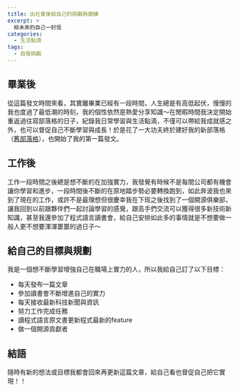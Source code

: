 ```yaml
---
title: 出社會後給自己的挑戰與磨練
excerpt: >
  給未來的自己一封信
categories:
  - 生活點滴
tags:
  - 自我挑戰
---
```

## 畢業後

從這篇發文時間來看，其實離畢業已經有一段時間，人生總是有高低起伏，慢慢的我也度過了最低潮的時刻，我的個性依然是熱愛分享知識～在閒暇時間我決定開始重返過往寫部落格的日子，紀錄我日常學習與生活點滴，不僅可以帶給我成就感之外，也可以督促自己不斷學習與成長！於是花了一大功夫終於建好我的新部落格（[舊部落格](http://clementyan.blogspot.com/)），也開始了我的第一篇發文。

## 工作後

工作一段時間之後總是想不斷的在加強實力，我發覺有時候不是每間公司都有機會讓你學習和進步，一段時間後不斷的在原地踏步勢必要轉換跑到，如此奔波我也來到了現在的工作，或許不是最理想但很慶幸我在下班之後找到了一個開源俱樂部，讓我回到以前跟夥伴們一起討論學習的感覺，跟高手們交流可以獲得很多新技術新知識，甚至我還參加了程式語言讀書會，給自己安排如此多的事情就是不想要做一般人更不想要渾渾噩噩的過日子～

## 給自己的目標與規劃

我是一個想不斷學習增強自己在職場上實力的人，所以我給自己訂了以下目標：
* 每天發布一篇文章
* 參加讀書會不斷增進自己的實力
* 每天接收最新科技新聞與資訊
* 努力工作完成任務
* 讀程式語言原文書更新程式最新的feature
* 做一個開源貢獻者

## 結語

隨時有新的想法或目標我都會回來再更新這篇文章，給自己看也督促自己把它實現！！